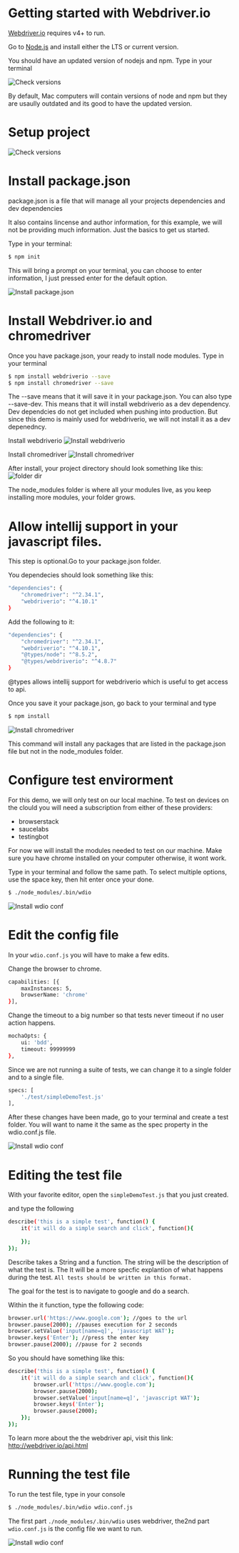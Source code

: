 # Getting started with Webdriver.io

[Webdriver.io](http://webdriver.io/) requires  v4+ to run.

Go to [Node.js](https://nodejs.org/) and install either the LTS or current version. 

You should have an updated version of nodejs and npm. Type in your terminal

![Check versions](https://github.com/ovidubya/webdriver_tutorial/blob/master/Step1.gif)

By default, Mac computers will contain versions of node and npm but they are usaully outdated and its good to have the updated version.

# Setup project


![Check versions](https://github.com/ovidubya/webdriver_tutorial/blob/master/Step2.gif)

# Install package.json

package.json is a file that will manage all your projects dependencies and dev dependencies

It also contains lincense and author information, for this example, we will not be providing much information. Just the basics to get us started.

Type in your terminal:
```sh
$ npm init
```
This will bring a prompt on your terminal, you can choose to enter information, I just pressed enter for the default option.

![Install package.json](https://github.com/ovidubya/webdriver_tutorial/blob/master/Step3.gif)


# Install Webdriver.io and chromedriver

Once you have package.json, your ready to install node modules. Type in your terminal

```sh
$ npm install webdriverio --save
$ npm install chromedriver --save
```



The --save means that it will save it in your package.json. You can also type --save-dev. This means that it will install webdriverio as a dev dependency. Dev dependcies do not get included when pushing into production. But since this demo is mainly used for webdriverio, we will not install it as a dev depenedncy.

Install webdriverio
![Install webdriverio](https://github.com/ovidubya/webdriver_tutorial/blob/master/Step4.gif)

Install chromedriver
![Install chromedriver](https://github.com/ovidubya/webdriver_tutorial/blob/master/Step4.1.gif)

After install, your project directory should look something like this:
![folder dir](https://github.com/ovidubya/webdriver_tutorial/blob/master/step4pic.PNG)

The node_modules folder is where all your modules live, as you keep installing more modules, your folder grows.

# Allow intellij support in your javascript files.

This step is optional.Go to your package.json folder.

You dependecies should look something like this:
```sh
"dependencies": {
    "chromedriver": "^2.34.1",
    "webdriverio": "^4.10.1"
}
```
Add the following to it:
```sh
"dependencies": {
    "chromedriver": "^2.34.1",
    "webdriverio": "^4.10.1",
    "@types/node": "^8.5.2",
    "@types/webdriverio": "^4.8.7"
}
```
@types allows intellij support for webdriverio which is useful to get access to api.

Once you save it your package.json, go back to your terminal and type
```sh
$ npm install
```
![Install chromedriver](https://github.com/ovidubya/webdriver_tutorial/blob/master/Step5.gif)

This command will install any packages that are listed in the package.json file but not in the node_modules folder.

# Configure test envirorment

For this demo, we will only test on our local machine. To test on devices on the clould you will need a subscription from either of these providers:

- browserstack
- saucelabs
- testingbot

For now we will install the modules needed to test on our machine. Make sure you have chrome installed on your computer otherwise, it wont work.

Type in your terminal and follow the same path. To select multiple options, use the space key, then hit enter once your done.

```sh
$ ./node_modules/.bin/wdio
```
![Install wdio conf](https://github.com/ovidubya/webdriver_tutorial/blob/master/Step6.gif)

# Edit the config file

In  your `wdio.conf.js` you will have to make a few edits.

Change the browser to chrome.
```sh
capabilities: [{
    maxInstances: 5,
    browserName: 'chrome'
}],
```
Change the timeout to a big number so that tests never timeout if no user action happens.
```sh
mochaOpts: {
    ui: 'bdd',
    timeout: 99999999
},
```

Since we are not running a suite of tests, we can change it to a single folder and to a single file.
```sh
specs: [
    './test/simpleDemoTest.js'
],
```

After these changes have been made, go to your terminal and create a test folder. You will want to name it the same as the spec property in the wdio.conf.js file. 

![Install wdio conf](https://github.com/ovidubya/webdriver_tutorial/blob/master/Step7.gif)


# Editing the test file

With your favorite editor, open the `simpleDemoTest.js` that you just created.

and type the following
```sh
describe('this is a simple test', function() {
    it('it will do a simple search and click', function(){
        
    });
});
```
Describe takes a String and a function. The string will be the description of what the test is. The It will be a more specfic explantion of what happens during the test. `All tests should be written in this format.`

The goal for the test is to navigate to google and do a search.

Within the it function, type the following code:
```sh
browser.url('https://www.google.com'); //goes to the url
browser.pause(2000); //pauses execution for 2 seconds
browser.setValue('input[name=q]', 'javascript WAT'); 
browser.keys('Enter'); //press the enter key
browser.pause(2000); //pause for 2 seconds
```

So you should have something like this:
```sh
describe('this is a simple test', function() {
    it('it will do a simple search and click', function(){
        browser.url('https://www.google.com'); 
        browser.pause(2000); 
        browser.setValue('input[name=q]', 'javascript WAT'); 
        browser.keys('Enter'); 
        browser.pause(2000); 
    });
});
```
To learn more about the the webdriver api, visit this link: http://webdriver.io/api.html
# Running the test file

To run the test file, type in your console
```sh
$ ./node_modules/.bin/wdio wdio.conf.js
```
The first part `./node_modules/.bin/wdio` uses webdriver, the2nd part `wdio.conf.js` is the config file we want to run.

![Install wdio conf](https://github.com/ovidubya/webdriver_tutorial/blob/master/Step8.gif)


